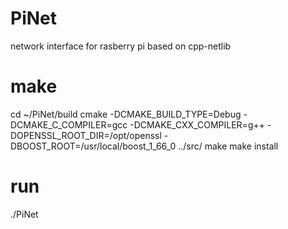 # PiNet
network interface for rasberry pi based on cpp-netlib

# make
cd ~/PiNet/build
cmake -DCMAKE_BUILD_TYPE=Debug -DCMAKE_C_COMPILER=gcc -DCMAKE_CXX_COMPILER=g++ -DOPENSSL_ROOT_DIR=/opt/openssl -DBOOST_ROOT=/usr/local/boost_1_66_0 ../src/
make
make install 

# run 
./PiNet
